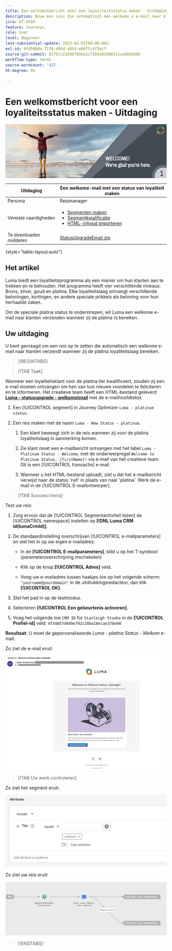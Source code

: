 ```yaml
---
title: Een welkomstbericht voor een loyaliteitsstatus maken - Uitdaging
description: Bouw een reis die automatisch een welkome e e-mail naar klanten verzendt wanneer zij loyaliteitsrij bereiken.
jira: KT-8109
feature: Journeys
role: User
level: Beginner
last-substantial-update: 2023-02-01T00:00:00Z
exl-id: 6fd58b8e-7178-495d-a85d-eb67fc4f3acf
source-git-commit: 81f5cc22d46f89ee1c7164a92988311ca6036b8b
workflow-type: tm+mt
source-wordcount: '427'
ht-degree: 0%

---
```


# Een welkomstbericht voor een loyaliteitsstatus maken - Uitdaging

![Loyalty status welkomstmail - Uitdagingsbanner](/help/challenges/assets/email-assets/luma-transactional-onboarding-1.png)

| Uitdaging | Een welkome-mail met een status van loyaliteit maken |
|---|---|
| Persona | Reismanager |
| Vereiste vaardigheden | <ul><li>[Segmenten maken](https://experienceleague.adobe.com/docs/journey-optimizer-learn/tutorials/profiles-segments-subscriptions/create-segments.html)</li> <li>[Segmentkwalificatie](https://experienceleague.adobe.com/docs/journey-optimizer-learn/tutorials/create-journeys/use-case-read-segment-qualification.html)</li><li>[HTML-inhoud importeren](https://experienceleague.adobe.com/docs/journey-optimizer-learn/tutorials/email-channel/import-and-author-html-email-content.html)</li></ul> |
| Te downloaden middelen | [StatusUpgradeEmail.zip](/help/challenges/assets/email-assets/StatusUpgradeEmail.zip) |

{style="table-layout:auto"}

## Het artikel

Luma biedt een loyaliteitsprogramma als een manier om hun klanten aan te trekken en te behouden. Het programma heeft vier verschillende niveaus: Brons, zilver, goud en platina. Elke loyaliteitslaag ontvangt verschillende beloningen, kortingen, en andere speciale prikkels als beloning voor hun herhaalde zaken.

Om de speciale platina status te onderstrepen, wil Luma een welkome e-mail naar klanten verzenden wanneer zij de platina rij bereiken.

## Uw uitdaging

U bent gevraagd om een reis op te zetten die automatisch een welkome e-mail naar klanten verzendt wanneer zij de platina loyaliteitslaag bereiken.

>[!BEGINTABS]

>[!TAB Taak]

Wanneer een loyaliteitsklant voor de platina tier kwalificeert, zouden zij een e-mail moeten ontvangen om hen van hun nieuwe voordelen te feliciteren en te informeren. Het creatieve team heeft een HTML-bestand geleverd **[Luma - statusupgrade - welkomstmail](/help/challenges/assets/email-assets/StatusUpgradeEmail.zip)** met de e-mailhoofdtekst.

1. Een [!UICONTROL segment] in Journey Optimizer `Luma - platinum status`.

1. Een reis maken met de naam `Luma - New Status - platinum`.

   1. Een klant beweegt zich in de reis wanneer zij voor de platina loyaliteitslaag in aanmerking komen.

   1. De klant moet een e-mailbericht ontvangen met het label `Luma - Platinum Status - Welcome`, met de onderwerpregel `Welcome to Platinum Status, {firstName}!` via e-mail van het creatieve team. Dit is een [!UICONTROL transactie] e-mail.

   1. Wanneer u het HTML-bestand uploadt, ziet u dat het e-mailbericht verwijst naar de status &#39;ruit&#39; in plaats van naar &#39;platina&#39;. Werk de e-mail in de [!UICONTROL E-mailontwerper].

>[!TAB Succescriteria]

Test uw reis:

1. Zorg ervoor dat de [!UICONTROL Segmentactiviteit lezen] de [!UICONTROL namespace] instellen op **[!DNL Luma CRM id(lumaCrmId)]**.

1. De standaardinstelling overschrijven [!UICONTROL e-mailparameters] en stel het in op uw eigen e-mailadres:
   * In de **[!UICONTROL E-mailparameters]**, klikt u op het T-symbool (parameteroverschrijving inschakelen)

   * Klik op de knop **[!UICONTROL Adres]** veld.

   * Voeg uw e-mailadres tussen haakjes toe op het volgende scherm: `"yourname@yourdomain"` in de uitdrukkingsredacteur, dan klik **[!UICONTROL OK]**.

1. Stel het pad in op de testmodus.

1. Selecteren **[!UICONTROL Een gebeurtenis activeren]**.

1. Voeg het volgende toe `CRM ID` for `Stanleigh Stooke` in de **[!UICONTROL Profiel-id]** veld: `4f34057d9d9e792c28ba18ecae378e98`

**Resultaat:** U moet de gepersonaliseerde *Luma - platina Status - Welkom* e-mail.

Zo ziet de e-mail eruit:

![Luma - statusupgrade - welkomstmail](/help/challenges/assets/status-upgrade-welcome-email.png)

>[!TAB Uw werk controleren]

Zo ziet het segment eruit:

![Luma - platina status - segment](/help/challenges/assets/segment-luma-platinum-status.png)

Zo ziet uw reis eruit:

![platina-status-upgrade-reis](/help/challenges/assets/journey-luma-status-upgrade.png)

>[!ENDTABS]

